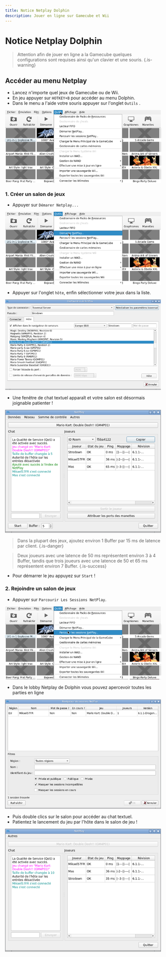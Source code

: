 ```yaml
---
title: Notice Netplay Dolphin
description: Jouer en ligne sur Gamecube et Wii
---
```


# Notice Netplay Dolphin


>Attention afin de jouer en ligne a la Gamecube quelques configurations sont requises ainsi qu'un clavier et une souris.
{.is-warning}

## Accéder au menu Netplay 

* Lancez n'importe quel jeux de Gamecube ou de Wii.
* En jeu appuyer sur `HOTKEY+B` pour accéder au menu Dolphin.
* Dans le menu a l'aide votre souris appuyer sur l'onglet `Outils` .

![](/migration-images/usage-basique/fonctionnalites/netplay-jeux-en-ligne/dolphin-netplay-outil-menu.png)

###   1. Créer un salon de jeux 

* Appuyer sur `Démarer Netplay...`

![](/migration-images/usage-basique/fonctionnalites/netplay-jeux-en-ligne/dolphin-hote-netplay.png)

* Appuyer sur l'onglet `hôte`, enfin sélectionner votre jeux dans la liste.

![](/migration-images/usage-basique/fonctionnalites/netplay-jeux-en-ligne/dolphin-netplay-hote-setting.png)

* Une fenêtre de chat textuel apparaît et votre salon est désormais joignable patienter !

![](/migration-images/usage-basique/fonctionnalites/netplay-jeux-en-ligne/dolphin-netplay-hote-chat-room.png)


>Dans la plupart des jeux, ajoutez environ 1 Buffer par 15 ms de latence par client.
{.is-danger}


>Deux joueurs avec une latence de 50 ms représentent environ 3 à 4 Buffer, tandis que trois joueurs avec une latence de 50 et 65 ms représentent environ 7 Buffer.
{.is-success}

* Pour démarrer le jeu appuyez sur `Start` !

###   2. Rejoindre un salon de jeux

* Appuyer sur `Parcourir Les Sessions NetPlay`.

![](/migration-images/usage-basique/fonctionnalites/netplay-jeux-en-ligne/dolphin-netplay-client.png)

* Dans le lobby Netplay de Dolphin vous pouvez apercevoir toutes les parties en ligne

![](/migration-images/usage-basique/fonctionnalites/netplay-jeux-en-ligne/dolphin-netplay-client-lobby.png)

* Puis double clics sur le salon pour accéder au chat textuel.
* Patientez le lancement du jeu par l'hôte dans le salon de jeu !

![](/migration-images/usage-basique/fonctionnalites/netplay-jeux-en-ligne/dolphin-netplay-client-chat-room.png)

